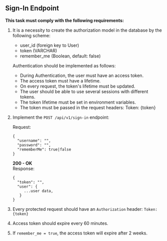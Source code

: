 ## Sign-In Endpoint

**This task must comply with the following requirements:** <br>

1. It is a necessity to create the authorization model in the database by the following scheme: <br>

    - user_id (foreign key to User)
    - token (VARCHAR)
    - remember_me (Boolean, default: false)

    Authentication should be implemented as follows: <br>

     - During Authentication, the user must have an access token.
     - The access token must have a lifetime.
     - On every request, the token's lifetime must be updated.
     - The user should be able to use several sessions with different tokens.
     - The token lifetime must be set in environment variables.
     - The token must be passed in the request headers: Token: {token}

2. Implement the `POST /api/v1/sign-in` endpoint: <br>

    Request:
    ```
    {
      "username": "",
      "password": "",
      "rememberMe": true|false
    }
    ```

    **200 - OK** <br>
    Response:
    ```
    {
      "token": "",
      "user": {
         ...user data,
       }
    }
    ```
   
3. Every protected request should have an `Authorization` header: `Token: {token}`

4. Access token should expire every 60 minutes.

5. If `remember_me = true`, the access token will expire after 2 weeks.